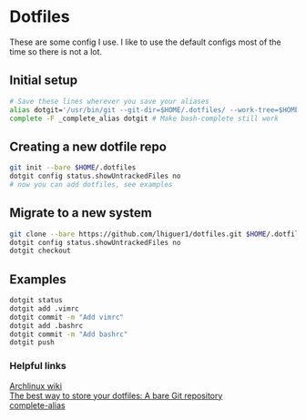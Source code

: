 # Dotfiles
These are some config I use. I like to use the default configs most of the time so there is not a lot.

## Initial setup
```bash
# Save these lines wherever you save your aliases
alias dotgit='/usr/bin/git --git-dir=$HOME/.dotfiles/ --work-tree=$HOME'
complete -F _complete_alias dotgit # Make bash-complete still work
```


## Creating a new dotfile repo
```bash
git init --bare $HOME/.dotfiles
dotgit config status.showUntrackedFiles no
# now you can add dotfiles, see examples
```

## Migrate to a new system
```bash
git clone --bare https://github.com/lhiguer1/dotfiles.git $HOME/.dotfiles/
dotgit config status.showUntrackedFiles no
dotgit checkout
```

## Examples
```bash
dotgit status
dotgit add .vimrc
dotgit commit -m "Add vimrc"
dotgit add .bashrc
dotgit commit -m "Add bashrc"
dotgit push
```

### Helpful links
[Archlinux wiki](https://wiki.archlinux.org/index.php/Dotfiles)  
[The best way to store your dotfiles: A bare Git repository](https://www.atlassian.com/git/tutorials/dotfiles)  
[complete-alias](https://github.com/cykerway/complete-alias)
